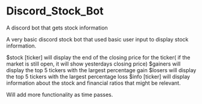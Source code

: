 # Discord_Stock_Bot
A discord bot that gets stock information


A very basic discord stock bot that used basic user input to display stock information.

$stock [ticker] will display the end of the closing price for the ticker( if the market is still open, it will show yesterdays closing price)
$gainers will display the top 5 tickers with the largest percentage gain
$losers will display the top 5 tickers with the largest percentage loss
$info [ticker] will display information about the stock and financial ratios that might be relevant.

Will add more functionality as time passes.

